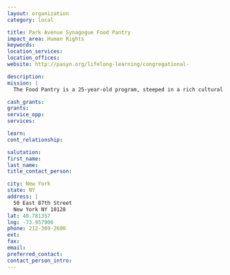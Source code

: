 ```yaml
---
layout: organization
category: local

title: Park Avenue Synagogue Food Pantry
impact_area: Human Rights
keywords: 
location_services: 
location_offices: 
website: http://pasyn.org/lifelong-learning/congregational-

description: 
mission: |
  The Food Pantry is a 25-year-old program, steeped in a rich cultural history. Coordinated and run entirely by students, it is the largest such Food Pantry in the country. Students meet every Wednesday to prepare packages and on Friday afternoons they hand them out to hundreds of local families in need.

cash_grants: 
grants: 
service_opp: 
services: 

learn: 
cont_relationship: 

salutation: 
first_name: 
last_name: 
title_contact_person: 

city: New York
state: NY
address: |
  50 East 87th Street    
  New York NY 10128
lat: 40.781357
lng: -73.957906
phone: 212-369-2600
ext: 
fax: 
email: 
preferred_contact: 
contact_person_intro: 
---
```

